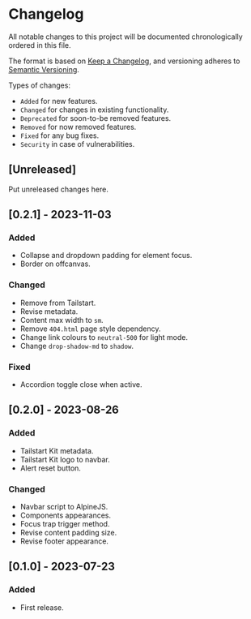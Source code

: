 # Changelog
All notable changes to this project will be documented chronologically ordered
in this file.

The format is based on [Keep a Changelog](https://keepachangelog.com/en/1.0.0/),
and versioning adheres to [Semantic Versioning](https://semver.org/spec/v2.0.0.html).

Types of changes:
* `Added` for new features.
* `Changed` for changes in existing functionality.
* `Deprecated` for soon-to-be removed features.
* `Removed` for now removed features.
* `Fixed` for any bug fixes.
* `Security` in case of vulnerabilities.

## [Unreleased]
Put unreleased changes here.

## [0.2.1] - 2023-11-03
### Added
- Collapse and dropdown padding for element focus.
- Border on offcanvas.

### Changed
- Remove from Tailstart.
- Revise metadata.
- Content max width to `sm`.
- Remove `404.html` page style dependency.
- Change link colours to `neutral-500` for light mode.
- Change `drop-shadow-md` to `shadow`.

### Fixed
- Accordion toggle close when active.

## [0.2.0] - 2023-08-26
### Added
- Tailstart Kit metadata.
- Tailstart Kit logo to navbar.
- Alert reset button.

### Changed
- Navbar script to AlpineJS.
- Components appearances.
- Focus trap trigger method.
- Revise content padding size.
- Revise footer appearance.

## [0.1.0] - 2023-07-23
### Added
- First release.